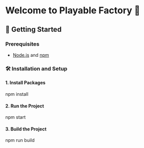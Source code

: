 # Welcome to Playable Factory 🚀

## 🚀 Getting Started

### Prerequisites

- [Node.js](https://nodejs.org/) and [npm](https://www.npmjs.com/)

### 🛠 Installation and Setup

#### 1. **Install Packages**
npm install
#### 2. **Run the Project**
npm start
#### 3. **Build the Project**
npm run build




